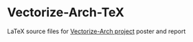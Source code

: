 # Vectorize-Arch-TeX

LaTeX source files for [Vectorize-Arch project][vectorize-arch] poster and report

[vectorize-arch]: https://github.com/Victoooooor/Vectorize-Arch

